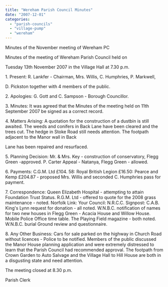 ```yaml
---
title: "Wereham Parish Council Minutes"
date: "2007-12-01"
categories: 
  - "parish-councils"
  - "village-pump"
  - "wereham"
---
```


Minutes of the November meeting of Wereham PC

Minutes of the meeting of Wereham Parish Council held on

Tuesday 13th November 2007 in the Village Hall at 7.30 p.m.

1\. Present: R. Lankfer - Chairman, Mrs. Willis, C. Humphries, P. Markwell,

D. Pickston together with 4 members of the public.

2\. Apologies: G. Gott and C. Sampson - Borough Councillor.

3\. Minutes: It was agreed that the Minutes of the meeting held on 11th September 2007 be signed as a correct record.

4\. Matters Arising: A quotation for the construction of a dustbin is still awaited. The weeds and conifers in Back Lane have been cleared and the trees cut. The hedge in Stoke Road still needs attention. The footpath adjacent to the Manor wall in Back

Lane has been repaired and resurfaced.

5\. Planning Decision: Mr. & Mrs. Key - construction of conservatory, Flegg Green -approved. P. Carter Appeal - Natanya, Flegg Green - allowed.

6\. Payments: C.G.M. Ltd £104. 58: Royal British Legion £16.50: Pearce and Kemp £204.87 - proposed Mrs. Willis and seconded C. Humphries pass for payment.

7\. Correspondence: Queen Elizabeth Hospital - attempting to attain Foundation Trust Status. R.G.M. Ltd - offered to quote for the 2008 grass maintenance - noted. Norfolk Link: Your Council: N.R.C.C. Signpost: C.A.B. King's Lynn request for donation - all noted. W.N.B.C. notification of names for two new houses in Flegg Green - Acacia House and Willow House. Mobile Police Office time table. The Playing Field magazine - both noted. W.N.B.C. burial Ground review and questionnaire.

8\. Any Other Business: Cars for sale parked on the highway in Church Road without licences - Police to be notified. Members of the public discussed the Manor House planning application and were extremely distressed to learn that the Parish Council had recommended approval. The footpath from Crown Garden to Auto Salvage and the Village Hall to Hill House are both in a disgusting state and need attention.

The meeting closed at 8.30 p.m.

Parish Clerk

